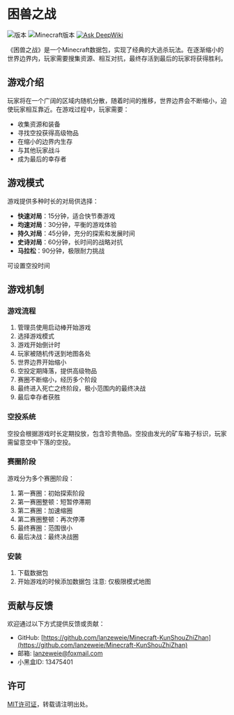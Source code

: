 # 困兽之战
![版本](https://img.shields.io/badge/版本-4.0.0-brightgreen)
![Minecraft版本](https://img.shields.io/badge/Minecraft-Java版-orange)
[![Ask DeepWiki](https://deepwiki.com/badge.svg)](https://deepwiki.com/lanzeweie/Minecraft-KunShouZhiZhan)

《困兽之战》是一个Minecraft数据包，实现了经典的大逃杀玩法。在逐渐缩小的世界边界内，玩家需要搜集资源、相互对抗，最终存活到最后的玩家将获得胜利。

## 游戏介绍

玩家将在一个广阔的区域内随机分散，随着时间的推移，世界边界会不断缩小，迫使玩家相互靠近。在游戏过程中，玩家需要：
- 收集资源和装备
- 寻找空投获得高级物品
- 在缩小的边界内生存
- 与其他玩家战斗
- 成为最后的幸存者

## 游戏模式

游戏提供多种时长的对局供选择：

- **快速对局**：15分钟，适合快节奏游戏
- **均速对局**：30分钟，平衡的游戏体验
- **持久对局**：45分钟，充分的探索和发展时间
- **史诗对局**：60分钟，长时间的战略对抗
- **马拉松**：90分钟，极限耐力挑战

可设置空投时间 

## 游戏机制

### 游戏流程

1. 管理员使用启动棒开始游戏
2. 选择游戏模式
3. 游戏开始倒计时
4. 玩家被随机传送到地图各处
5. 世界边界开始缩小
6. 空投定期降落，提供高级物品
7. 赛圈不断缩小，经历多个阶段
8. 最终进入死亡之终阶段，极小范围内的最终决战
9. 最后幸存者获胜

### 空投系统

空投会根据游戏时长定期投放，包含珍贵物品。空投由发光的矿车箱子标识，玩家需留意空中下落的空投。

### 赛圈阶段

游戏分为多个赛圈阶段：
1. 第一赛圈：初始探索阶段
2. 第一赛圈整顿：短暂停滞期
3. 第二赛圈：加速缩圈
4. 第二赛圈整顿：再次停滞
5. 最终赛圈：范围很小
6. 最后决战：最终决战圈

### 安装

1. 下载数据包
2. 开始游戏的时候添加数据包
注意: 仅极限模式地图

## 贡献与反馈

欢迎通过以下方式提供反馈或贡献：
- GitHub: [https://github.com/lanzeweie/Minecraft-KunShouZhiZhan](https://github.com/lanzeweie/Minecraft-KunShouZhiZhan)
- 邮箱: lanzeweie@foxmail.com
- 小黑盒ID: 13475401

## 许可
[MIT许可证](./LICENSE)，转载请注明出处。